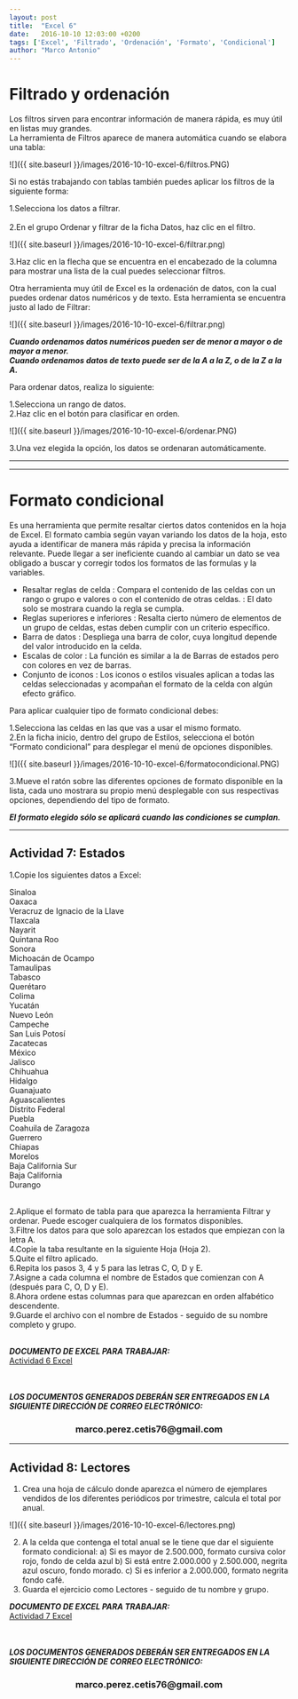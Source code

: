 ```yaml
---
layout: post
title:  "Excel 6"
date:   2016-10-10 12:03:00 +0200
tags: ['Excel', 'Filtrado', 'Ordenación', 'Formato', 'Condicional']
author: "Marco Antonio"
---
```


# Filtrado y ordenación 

Los filtros sirven para encontrar información de manera rápida, es muy útil en listas muy grandes. <br>
La herramienta de Filtros aparece de manera automática cuando se elabora una tabla: <br>

![]({{ site.baseurl }}/images/2016-10-10-excel-6/filtros.PNG)

Si no estás trabajando con tablas también puedes aplicar los filtros de la siguiente forma: <br>

1.Selecciona los datos a filtrar. <br>                  
2.En el grupo Ordenar y filtrar de la ficha Datos, haz clic en el filtro. <br>

![]({{ site.baseurl }}/images/2016-10-10-excel-6/filtrar.png)

3.Haz clic en la flecha que se encuentra en el encabezado de la columna para mostrar una lista de la cual puedes seleccionar filtros. <br>

Otra herramienta muy útil de Excel es la ordenación de datos, con la cual puedes ordenar datos numéricos y de texto. Esta herramienta se encuentra justo al lado de Filtrar:

![]({{ site.baseurl }}/images/2016-10-10-excel-6/filtrar.png)

***Cuando ordenamos datos numéricos pueden ser de menor a mayor o de mayor a menor.*** <br>
***Cuando ordenamos datos de texto puede ser de la A a la Z, o de la Z a la A.*** <br>

Para ordenar datos, realiza lo siguiente: <br>

1.Selecciona un rango de datos. <br>
2.Haz clic en el botón para clasificar en orden. <br>

![]({{ site.baseurl }}/images/2016-10-10-excel-6/ordenar.PNG)

3.Una vez elegida la opción, los datos se ordenaran automáticamente. <br>

***
***

# Formato condicional

Es una herramienta que permite resaltar ciertos datos contenidos en la hoja de Excel. El formato cambia según vayan variando los datos de la hoja, esto ayuda a identificar de manera más rápida y precisa la información relevante.
Puede llegar a ser ineficiente cuando al cambiar un dato se vea obligado a buscar y corregir todos los formatos de las formulas y la variables.

* Resaltar reglas de celda
 : Compara el contenido de las celdas con un rango o grupo e valores o con el contenido de otras celdas.
 : El dato solo se mostrara cuando la regla se cumpla.
* Reglas superiores e inferiores
 : Resalta cierto número de elementos de un grupo de celdas, estas deben cumplir con un criterio específico.
* Barra de datos
 : Despliega una barra de color, cuya longitud depende del valor introducido en la celda.
* Escalas de color
 : La función es similar a la de Barras de estados pero con colores en vez de barras.
* Conjunto de iconos
 : Los iconos o estilos visuales aplican a todas las celdas seleccionadas y acompañan el formato de la celda con algún efecto gráfico.


Para aplicar cualquier tipo de formato condicional debes:

1.Selecciona las celdas en las que vas a usar el mismo formato. <br>
2.En la ficha inicio, dentro del grupo de Estilos, selecciona el botón “Formato condicional” para desplegar el menú de opciones disponibles. <br>

![]({{ site.baseurl }}/images/2016-10-10-excel-6/formatocondicional.PNG)

3.Mueve el ratón sobre las diferentes opciones de formato disponible en la lista, cada uno mostrara su propio menú desplegable con sus respectivas opciones, dependiendo del tipo de formato. <br>

***El formato elegido sólo se aplicará cuando las condiciones se cumplan.***

***

## Actividad 7: Estados

1.Copie los siguientes datos a Excel: <br>

Sinaloa <br>
Oaxaca <br>
Veracruz de Ignacio de la Llave <br>
Tlaxcala <br>
Nayarit <br>
Quintana Roo <br>
Sonora <br>
Michoacán de Ocampo<br>
Tamaulipas<br>
Tabasco<br>
Querétaro<br>
Colima<br>
Yucatán	 <br>
Nuevo León<br>
Campeche<br>
San Luis Potosí<br>
Zacatecas<br>
México<br>
Jalisco<br>
Chihuahua<br>
Hidalgo<br>
Guanajuato<br>
Aguascalientes<br>
Distrito Federal<br>
Puebla<br>
Coahuila de Zaragoza<br>
Guerrero <br>
Chiapas<br>
Morelos<br>
Baja California Sur<br>
Baja California<br>
Durango<br><br>

2.Aplique el formato de tabla para que aparezca la herramienta Filtrar y ordenar. Puede escoger cualquiera de los formatos disponibles.<br>
3.Filtre los datos para que solo aparezcan los estados que empiezan con la letra A.<br>
4.Copie la taba resultante en la siguiente Hoja (Hoja 2).<br>
5.Quite el filtro aplicado.<br>
6.Repita los pasos 3, 4 y 5 para las letras C, O, D y E.<br>
7.Asigne a cada columna el nombre de Estados que comienzan con A (después para C, O, D y E).<br>
8.Ahora ordene estas columnas para que aparezcan en orden alfabético descendente.<br>
9.Guarde el archivo con el nombre de Estados - seguido de su nombre completo y grupo. <br><br>

***DOCUMENTO DE EXCEL PARA TRABAJAR:*** <br>
<a target="_blank" href="https://github.com/marcoC76/marcoc76.github.io/blob/master/pdf/Actividad%206.xlsx?raw=true">Actividad 6 Excel</a>

<br><br>
***LOS DOCUMENTOS GENERADOS DEBERÁN SER ENTREGADOS EN LA SIGUIENTE DIRECCIÓN DE CORREO ELECTRÓNICO:*** <br>
<center>
<h3>marco.perez.cetis76@gmail.com</h3>
</center>

***

## Actividad 8: Lectores 

1. Crea una hoja de cálculo donde aparezca el número de ejemplares vendidos de los diferentes periódicos por trimestre, calcula el total por anual.

![]({{ site.baseurl }}/images/2016-10-10-excel-6/lectores.png)

2. A la celda que contenga el total anual se le tiene que dar el siguiente formato condicional:
 a) Si es mayor de 2.500.000, formato cursiva color rojo, fondo de celda azul 
 b) Si está entre 2.000.000 y 2.500.000, negrita azul oscuro, fondo morado.
 c) Si es inferior a 2.000.000, formato negrita fondo café.
3. Guarda el ejercicio como Lectores - seguido de tu nombre y grupo.

***DOCUMENTO DE EXCEL PARA TRABAJAR:*** <br>
<a target="_blank" href="https://github.com/marcoC76/marcoc76.github.io/raw/master/pdf/Actividad%207.xlsx">Actividad 7 Excel</a>

<br><br>
***LOS DOCUMENTOS GENERADOS DEBERÁN SER ENTREGADOS EN LA SIGUIENTE DIRECCIÓN DE CORREO ELECTRÓNICO:*** <br>
<center>
<h3>marco.perez.cetis76@gmail.com</h3>
</center>